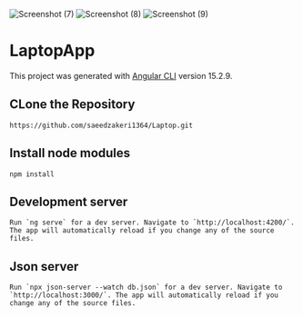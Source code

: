 ![Screenshot (7)](https://github.com/saeedzakeri1364/Laptop/assets/103548124/dc1c24eb-4830-4938-8f6f-3d7990daa39b)
![Screenshot (8)](https://github.com/saeedzakeri1364/Laptop/assets/103548124/896b0636-3b31-4b58-9881-d52bafd84e79)
![Screenshot (9)](https://github.com/saeedzakeri1364/Laptop/assets/103548124/85de9704-1e94-4a33-af20-bde037c4dec6)

# LaptopApp

This project was generated with [Angular CLI](https://github.com/angular/angular-cli) version 15.2.9.

## CLone the Repository
```
https://github.com/saeedzakeri1364/Laptop.git
```

## Install node modules
```
npm install

```

## Development server

```
Run `ng serve` for a dev server. Navigate to `http://localhost:4200/`. The app will automatically reload if you change any of the source files.
```

## Json server

```
Run `npx json-server --watch db.json` for a dev server. Navigate to `http://localhost:3000/`. The app will automatically reload if you change any of the source files.
```


